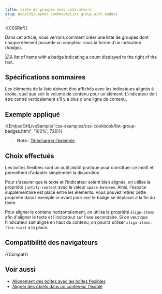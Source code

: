 ```yaml
---
title: Liste de groupes avec indicateurs
slug: Web/CSS/Layout_cookbook/List_group_with_badges
---
```


{{CSSRef}}

Dans cet article, nous verrons comment créer une liste de groupes dont chaque élément possède un compteur sous la forme d'un indicateur (_badge_).

![A list of items with a badge indicating a count displayed to the right of the text.](list-group-badges.png)

## Spécifications sommaires

Les éléments de la liste doivent être affichés avec les indicateurs alignés à droite, quel que soit le volume de contenu pour un élément. L'indicateur doit être centré verticalement s'il y a plus d'une ligne de contenu.

## Exemple appliqué

{{EmbedGHLiveSample("css-examples/css-cookbook/list-group-badges.html", '100%', 720)}}

> **Note :** [Télécharger l'exemple](https://github.com/mdn/css-examples/blob/master/css-cookbook/list-group-badges--download.html).

## Choix effectués

Les boîtes flexibles sont un outil plutôt pratique pour constituer ce motif et permettent d'adapter simplement la disposition.

Pour s'assurer que le texte et l'indicateur soient bien alignés, on utilise la propriété `justify-content` avec la valeur `space-between`. Ainsi, l'espace supplémentaire est placé entre les éléments. Vous pouvez retirer cette propriété dans l'exemple ci-avant pour voir le badge se déplacer à la fin du texte.

Pour aligner le contenu horizontalement, on utilise la propriété `align-items` afin d'aligner le texte et l'indicateur sur l'axe secondaire. Si on veut que l'indicateur soit aligné en haut du contenu, on pourra utiliser `align-items: flex-start` à la place.

## Compatibilité des navigateurs

{{Compat}}

## Voir aussi

- [Alignement des boîtes avec les boîtes flexibles](/fr/docs/Web/CSS/CSS_Box_Alignment/Box_Alignment_in_Flexbox)
- [Aligner des objets dans un conteneur flexible](/fr/docs/Web/CSS/CSS_Flexible_Box_Layout/Aligning_Items_in_a_Flex_Container)

